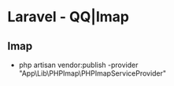 # Laravel - QQ|Imap
## Imap

- php artisan vendor:publish -provider "App\Lib\PHPImap\PHPImapServiceProvider"

